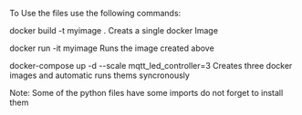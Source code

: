 To Use the files use the following commands:

docker build -t myimage .     Creats a single docker Image

docker run -it myimage        Runs the image created above

docker-compose up -d --scale mqtt_led_controller=3    Creates three docker images and automatic runs thems syncronously

Note: Some of the python files have some imports do not forget to install them
